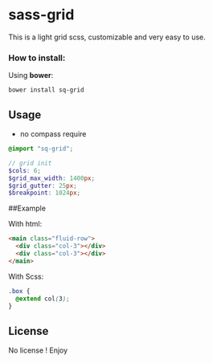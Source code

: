 sass-grid
=========

This is a light grid scss, customizable and very easy to use.

### How to install:

Using **bower**:

```
bower install sq-grid
```

## Usage
- no compass require

```scss
@import "sq-grid";

// grid init
$cols: 6;
$grid_max_width: 1400px;
$grid_gutter: 25px;
$breakpoint: 1024px;

```

##Example

With html:
```html
<main class="fluid-row">
  <div class="col-3"></div>
  <div class="col-3"></div>
</main>
```

With Scss:
```scss
.box {
  @extend col(3);
}
```

## License
No license ! Enjoy
